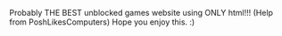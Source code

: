 Probably THE BEST unblocked games website using ONLY html!!! (Help from PoshLikesComputers)
Hope you enjoy this. :)
